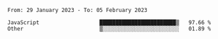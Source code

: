 <!--START_SECTION:waka-->

```text
From: 29 January 2023 - To: 05 February 2023

JavaScript                   ████████████████████████▒   97.66 %
Other                        ▒░░░░░░░░░░░░░░░░░░░░░░░░   01.89 %
```

<!--END_SECTION:waka-->
